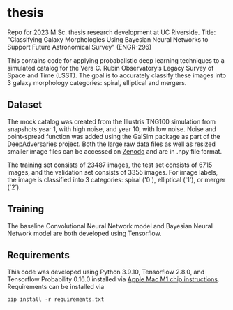 # thesis
Repo for 2023 M.Sc. thesis research development at UC Riverside. Title: "Classifying Galaxy Morphologies Using Bayesian Neural Networks to Support Future Astronomical Survey" (ENGR-296)

This contains code for applying probabalistic deep learning techniques to a simulated catalog for the Vera C. Rubin Observatory’s Legacy Survey of Space and Time (LSST). The goal is to accurately classify these images into 3 galaxy morphology categories: spiral, elliptical and mergers.

## Dataset
The mock catalog was created from the Illustris TNG100 simulation from snapshots year 1, with high noise, and year 10, with low noise. Noise and point-spread function was added using the GalSim package as part of the DeepAdversaries project. Both the large raw data files as well as resized smaller image files can be accessed on [Zenodo](https://zenodo.org/record/5514180#.Ymb3zi-B2L2) and are in .npy file format. 

The training set consists of 23487 images, the test set consists of 6715 images, and the validation set consists of 3355 images. For image labels, the image is classified into 3 categories: spiral ('0'), elliptical ('1'), or merger ('2’).

## Training
The baseline Convolutional Neural Network model and Bayesian Neural Network model are both developed using Tensorflow.

## Requirements
This code was developed using Python 3.9.10, Tensorflow 2.8.0, and Tensorflow Probability 0.16.0 installed via [Apple Mac M1 chip instructions](https://developer.apple.com/metal/tensorflow-plugin/). Requirements can be installed via

`pip install -r requirements.txt`
